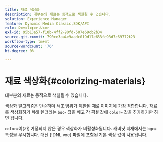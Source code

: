 ```yaml
---
title: 재료 색상화
description: 대부분의 재료는 동적으로 색칠될 수 있습니다.
solution: Experience Manager
feature: Dynamic Media Classic,SDK/API
role: Developer,User
exl-id: 95b13a57-f10b-4ff2-90fd-507e69cb2b04
source-git-commit: 790ce3aa4e9aadc019d17e663fc93d7c69772b23
workflow-type: tm+mt
source-wordcount: '76'
ht-degree: 0%

---
```


# 재료 색상화{#colorizing-materials}

대부분의 재료는 동적으로 색칠될 수 있습니다.

색상화 알고리즘은 단순하며 색조 범위가 제한된 재료 이미지에 가장 적합합니다. 재료를 색상화하기 위해 렌더러는 `bgc=` 값을 빼고 각 픽셀 값에 `color=` 값을 추가하기만 하면 됩니다.

`color=`이(가) 지정되지 않은 경우 색상화가 비활성화됩니다. 캐비닛 자재에서는 `bgc=` 특성을 무시합니다. 대신 [!DNL vnc] 파일에 포함된 기본 색상 값이 사용됩니다.
